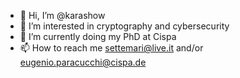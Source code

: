 - 👋 Hi, I’m @karashow
- 👀 I’m interested in cryptography and cybersecurity
- 🌱 I’m currently doing my PhD at Cispa
- 📫 How to reach me settemari@live.it and/or eugenio.paracucchi@cispa.de

<!---
karashow/karashow is a ✨ special ✨ repository because its `README.md` (this file) appears on your GitHub profile.
You can click the Preview link to take a look at your changes.
--->
